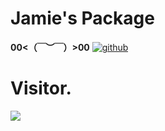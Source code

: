 # Jamie's  Package
**00<（￣︶￣）>00**
 [![github](https://img.shields.io/badge/github-Jamie-brightgreen.svg)](https://github.com/PotatoXi)
# Visitor.
<a href="https://visitorbadge.io/status?path=https%3A%2F%2Fgithub.com%2FPotatoXi%2FJamie"><img src="https://api.visitorbadge.io/api/daily?path=https%3A%2F%2Fgithub.com%2FPotatoXi%2FJamie&label=Visitor&labelColor=%232ccce4&countColor=%23555555&style=plastic" /></a>
